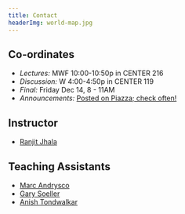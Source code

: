 ```yaml
---
title: Contact
headerImg: world-map.jpg
---
```


## Co-ordinates

- *Lectures:*          MWF 10:00-10:50p in CENTER 216
- *Discussion:*        W 4:00-4:50p     in CENTER 119
- *Final:*             Friday Dec 14, 8 - 11AM 
- *Announcements:*     [Posted on Piazza; check often!](https://piazza.com/class/jmkt5fpo5h4387)

## Instructor

* [Ranjit Jhala](http://ranjitjhala.github.io)

## Teaching Assistants

* [Marc Andrysco](https://cseweb.ucsd.edu/~mandrysc/) 
* [Gary Soeller](https://github.com/soelgary) 
* [Anish Tondwalkar](http://ani.sh/) 
